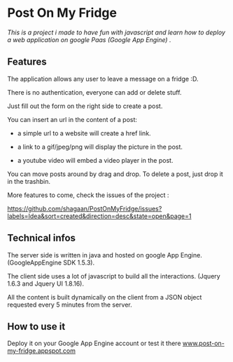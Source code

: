 # Post On My Fridge

*This is a project i made to have fun with javascript and learn how to deploy a web application on google Paas (Google App Engine) .*

## Features 

The application allows any user to leave a message on a fridge :D.

There is no authentication, everyone can add or delete stuff.

Just fill out the form on the right side to create a post.

You can insert an url in the content of a post:

* a simple url to a website will create a href link.

* a link to a gif/jpeg/png will display the picture in the post.

* a youtube video will embed a video player in the post.

You can move posts around by drag and drop. To delete a post, just drop it in the trashbin.   

More features to come, check the issues of the project :

https://github.com/shagaan/PostOnMyFridge/issues?labels=Idea&sort=created&direction=desc&state=open&page=1

## Technical infos

The server side is written in java and hosted on google App Engine. (GoogleAppEngine SDK 1.5.3).

The client side uses a lot of javascript to build all the  interactions. (Jquery 1.6.3  and Jquery UI 1.8.16).

All the content is built dynamically on the client from a JSON object requested every 5 minutes from the server.

## How to use it

Deploy it on your Google App Engine account or test it there www.post-on-my-fridge.appspot.com
